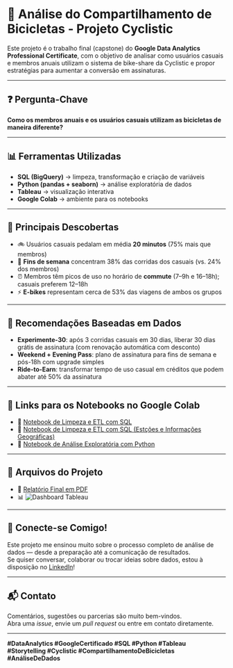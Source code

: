 # 🚴 Análise do Compartilhamento de Bicicletas - Projeto Cyclistic

Este projeto é o trabalho final (capstone) do **Google Data Analytics Professional Certificate**, com o objetivo de analisar como usuários casuais e membros anuais utilizam o sistema de bike-share da Cyclistic e propor estratégias para aumentar a conversão em assinaturas.

---

## ❓ Pergunta-Chave

**Como os membros anuais e os usuários casuais utilizam as bicicletas de maneira diferente?**

---

## 📊 Ferramentas Utilizadas

- **SQL (BigQuery)** → limpeza, transformação e criação de variáveis
- **Python (pandas + seaborn)** → análise exploratória de dados
- **Tableau** → visualização interativa
- **Google Colab** → ambiente para os notebooks

---

## 🧠 Principais Descobertas

- 🚲 Usuários casuais pedalam em média **20 minutos** (75% mais que membros)
- 📅 **Fins de semana** concentram 38% das corridas dos casuais (vs. 24% dos membros)
- ⏰ Membros têm picos de uso no horário de **commute** (7–9h e 16–18h); casuais preferem 12–18h
- ⚡ **E-bikes** representam cerca de 53% das viagens de ambos os grupos

---

## 📌 Recomendações Baseadas em Dados

- **Experimente-30**: após 3 corridas casuais em 30 dias, liberar 30 dias grátis de assinatura (com renovação automática com desconto)
- **Weekend + Evening Pass**: plano de assinatura para fins de semana e pós-18h com upgrade simples
- **Ride-to-Earn**: transformar tempo de uso casual em créditos que podem abater até 50% da assinatura

---

## 📁 Links para os Notebooks no Google Colab

- 📓 [Notebook de Limpeza e ETL com SQL](https://colab.research.google.com/drive/1vfZdvFMmDMOjyoGEneR9dHGNT8Uwabec?usp=sharing)
- 📓 [Notebook de Limpeza e ETL com SQL (Estções e Informações Geográficas)](https://colab.research.google.com/drive/15v6kcGUT41TEf_Ws4pPetAQ2yaQTZdop?usp=sharing)
- 📓 [Notebook de Análise Exploratória com Python](https://bit.ly/3RLkf4X)

---

## 📂 Arquivos do Projeto

- 📄 [Relatório Final em PDF](https://bit.ly/4iOdWsn)
- 📊 ![Dashboard Tableau](https://tabsoft.co/4jVVpuY)

---

## 🤝 Conecte-se Comigo!

Este projeto me ensinou muito sobre o processo completo de análise de dados — desde a preparação até a comunicação de resultados.  
Se quiser conversar, colaborar ou trocar ideias sobre dados, estou à disposição no [LinkedIn](https://www.linkedin.com/in/erickvieiradt/)!

---

## 📬 Contato

Comentários, sugestões ou parcerias são muito bem-vindos.  
Abra uma *issue*, envie um *pull request* ou entre em contato diretamente.

---

**#DataAnalytics #GoogleCertificado #SQL #Python #Tableau #Storytelling #Cyclistic #CompartilhamentoDeBicicletas #AnáliseDeDados**
